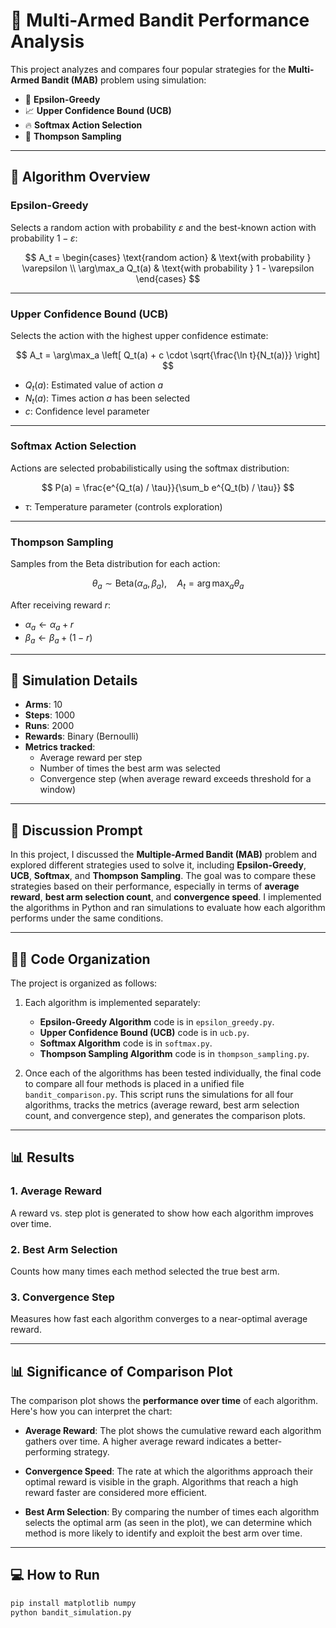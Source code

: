 # 🎰 Multi-Armed Bandit Performance Analysis

This project analyzes and compares four popular strategies for the **Multi-Armed Bandit (MAB)** problem using simulation:

- 🎯 **Epsilon-Greedy**
- 📈 **Upper Confidence Bound (UCB)**
- 🔥 **Softmax Action Selection**
- 🧠 **Thompson Sampling**

---

## 📘 Algorithm Overview

### Epsilon-Greedy

Selects a random action with probability $\varepsilon$ and the best-known action with probability $1 - \varepsilon$:

$$
A_t = 
\begin{cases}
\text{random action} & \text{with probability } \varepsilon \\
\arg\max_a Q_t(a) & \text{with probability } 1 - \varepsilon
\end{cases}
$$

---

### Upper Confidence Bound (UCB)

Selects the action with the highest upper confidence estimate:

$$
A_t = \arg\max_a \left[ Q_t(a) + c \cdot \sqrt{\frac{\ln t}{N_t(a)}} \right]
$$

- $Q_t(a)$: Estimated value of action $a$
- $N_t(a)$: Times action $a$ has been selected
- $c$: Confidence level parameter

---

### Softmax Action Selection

Actions are selected probabilistically using the softmax distribution:

$$
P(a) = \frac{e^{Q_t(a) / \tau}}{\sum_b e^{Q_t(b) / \tau}}
$$

- $\tau$: Temperature parameter (controls exploration)

---

### Thompson Sampling

Samples from the Beta distribution for each action:

$$
\theta_a \sim \text{Beta}(\alpha_a, \beta_a), \quad A_t = \arg\max_a \theta_a
$$

After receiving reward $r$:

- $\alpha_a \leftarrow \alpha_a + r$
- $\beta_a \leftarrow \beta_a + (1 - r)$

---

## 🧪 Simulation Details

- **Arms**: 10
- **Steps**: 1000
- **Runs**: 2000
- **Rewards**: Binary (Bernoulli)
- **Metrics tracked**:
  - Average reward per step
  - Number of times the best arm was selected
  - Convergence step (when average reward exceeds threshold for a window)

---

## 🔄 Discussion Prompt

In this project, I discussed the **Multiple-Armed Bandit (MAB)** problem and explored different strategies used to solve it, including **Epsilon-Greedy**, **UCB**, **Softmax**, and **Thompson Sampling**. The goal was to compare these strategies based on their performance, especially in terms of **average reward**, **best arm selection count**, and **convergence speed**. I implemented the algorithms in Python and ran simulations to evaluate how each algorithm performs under the same conditions.

---

## 🧑‍💻 Code Organization

The project is organized as follows:

1. Each algorithm is implemented separately:
    - **Epsilon-Greedy Algorithm** code is in `epsilon_greedy.py`.
    - **Upper Confidence Bound (UCB)** code is in `ucb.py`.
    - **Softmax Algorithm** code is in `softmax.py`.
    - **Thompson Sampling Algorithm** code is in `thompson_sampling.py`.

2. Once each of the algorithms has been tested individually, the final code to compare all four methods is placed in a unified file `bandit_comparison.py`. This script runs the simulations for all four algorithms, tracks the metrics (average reward, best arm selection count, and convergence step), and generates the comparison plots.

---

## 📊 Results

### 1. Average Reward

A reward vs. step plot is generated to show how each algorithm improves over time.

### 2. Best Arm Selection

Counts how many times each method selected the true best arm.

### 3. Convergence Step

Measures how fast each algorithm converges to a near-optimal average reward.

---

## 📊 Significance of Comparison Plot

The comparison plot shows the **performance over time** of each algorithm. Here's how you can interpret the chart:

- **Average Reward**: The plot shows the cumulative reward each algorithm gathers over time. A higher average reward indicates a better-performing strategy.
  
- **Convergence Speed**: The rate at which the algorithms approach their optimal reward is visible in the graph. Algorithms that reach a high reward faster are considered more efficient.
  
- **Best Arm Selection**: By comparing the number of times each algorithm selects the optimal arm (as seen in the plot), we can determine which method is more likely to identify and exploit the best arm over time.

---

## 💻 How to Run

```bash
pip install matplotlib numpy
python bandit_simulation.py
